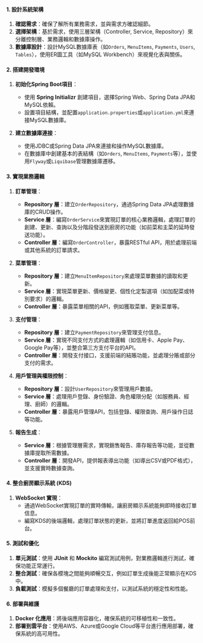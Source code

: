 #### **1. 設計系統架構**
1. **確認需求**：確保了解所有業務需求，並與需求方確認細節。
2. **選擇架構**：基於需求，使用三層架構（Controller, Service, Repository）來分離控制層、業務邏輯和數據庫操作。
3. **數據庫設計**：設計MySQL數據庫表（如`Orders`, `MenuItems`, `Payments`, `Users`, `Tables`），使用ER圖工具（如MySQL Workbench）來視覺化表與關係。

#### **2. 搭建開發環境**
1. **初始化Spring Boot項目**：
   - 使用 **Spring Initializr** 創建項目，選擇Spring Web、Spring Data JPA和MySQL依賴。
   - 設置項目結構，並配置`application.properties`或`application.yml`來連接MySQL數據庫。

2. **建立數據庫連接**：
   - 使用JDBC或Spring Data JPA來連接和操作MySQL數據庫。
   - 在數據庫中創建基本的表結構（如`Orders`, `MenuItems`, `Payments`等），並使用`Flyway`或`Liquibase`管理數據庫遷移。

#### **3. 實現業務邏輯**
1. **訂單管理**：
   - **Repository 層**：建立`OrderRepository`，通過Spring Data JPA處理數據庫的CRUD操作。
   - **Service 層**：編寫`OrderService`來實現訂單的核心業務邏輯，處理訂單的創建、更新、查詢以及分階段發送到廚房的功能（如前菜和主菜的延時發送功能）。
   - **Controller 層**：編寫`OrderController`，暴露RESTful API，用於處理前端或其他系統的訂單請求。

2. **菜單管理**：
   - **Repository 層**：建立`MenuItemRepository`來處理菜單數據的讀取和更新。
   - **Service 層**：實現菜單更新、價格變更、個性化定製選項（如加配菜或特別要求）的邏輯。
   - **Controller 層**：暴露菜單相關的API，例如獲取菜單、更新菜單等。

3. **支付管理**：
   - **Repository 層**：建立`PaymentRepository`來管理支付信息。
   - **Service 層**：實現不同支付方式的處理邏輯（如信用卡、Apple Pay、Google Pay等），並整合第三方支付平台的API。
   - **Controller 層**：開發支付接口，支援前端的結賬功能，並處理分賬或部分支付的需求。

4. **用戶管理與權限控制**：
   - **Repository 層**：設計`UserRepository`來管理用戶數據。
   - **Service 層**：處理用戶登錄、身份驗證、角色權限分配（如服務員、經理、廚師）的邏輯。
   - **Controller 層**：暴露用戶管理API，包括登錄、權限查詢、用戶操作日誌等功能。

5. **報告生成**：
   - **Service 層**：根據管理層需求，實現銷售報告、庫存報告等功能，並從數據庫提取所需數據。
   - **Controller 層**：開發API，提供報表導出功能（如導出CSV或PDF格式），並支援實時數據查詢。

#### **4. 整合廚房顯示系統 (KDS)**
1. **WebSocket 實現**：
   - 通過WebSocket實現訂單的實時傳輸，讓廚房顯示系統能夠即時接收訂單信息。
   - 編寫KDS的後端邏輯，處理訂單狀態的更新，並將訂單進度返回給POS前台。

#### **5. 測試和優化**
1. **單元測試**：使用 **JUnit** 和 **Mockito** 編寫測試用例，對業務邏輯進行測試，確保功能正常運行。
2. **整合測試**：確保各模塊之間能夠順暢交互，例如訂單生成後能正常顯示在KDS中。
3. **負載測試**：模擬多個餐廳的訂單處理和支付，以測試系統的穩定性和性能。

#### **6. 部署與維護**
1. **Docker 化應用**：將後端應用容器化，確保系統的可移植性和一致性。
2. **部署到雲平台**：使用AWS、Azure或Google Cloud等平台進行應用部署，確保系統的高可用性。